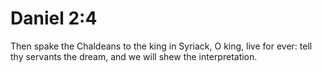 # Daniel 2:4

Then spake the Chaldeans to the king in Syriack, O king, live for ever: tell thy servants the dream, and we will shew the interpretation.